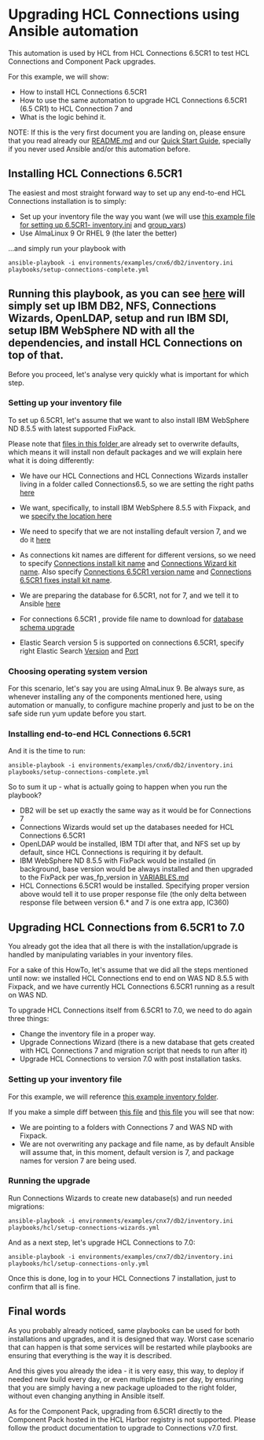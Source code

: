 # Upgrading HCL Connections using Ansible automation

This automation is used by HCL from HCL Connections 6.5CR1 to test HCL Connections and Component Pack upgrades.

For this example, we will show:

* How to install HCL Connections 6.5CR1
* How to use the same automation to upgrade HCL Connections 6.5CR1 (6.5 CR1) to HCL Connection 7 and
* What is the logic behind it.

NOTE: If this is the very first document you are landing on, please ensure that you read already our [README.md](https://github.com/HCL-TECH-SOFTWARE/connections-automation/blob/main/README.md) and our [Quick Start Guide](https://github.com/HCL-TECH-SOFTWARE/connections-automation/blob/main/documentation/QUICKSTART.md), specially if you never used Ansible and/or this automation before.

## Installing HCL Connections 6.5CR1

The easiest and most straight forward way to set up any end-to-end HCL Connections installation is to simply:

* Set up your inventory file the way you want (we will use [this example file for setting up 6.5CR1- inventory.ini](https://github.com/HCL-TECH-SOFTWARE/connections-automation/blob/main/environments/examples/cnx6/db2/inventory.ini) and [group_vars](https://github.com/HCL-TECH-SOFTWARE/connections-automation/blob/main/environments/examples/cnx6/db2/group_vars/all.yml))
* Use AlmaLinux 9 Or RHEL 9 (the later the better)

...and simply run your playbook with

```
ansible-playbook -i environments/examples/cnx6/db2/inventory.ini playbooks/setup-connections-complete.yml
```

## Running this playbook, as you can see [here](https://github.com/HCL-TECH-SOFTWARE/connections-automation/blob/main/playbooks/setup-connections-complete.yml) will simply set up IBM DB2, NFS, Connections Wizards, OpenLDAP, setup and run IBM SDI, setup IBM WebSphere ND with all the dependencies, and install HCL Connections on top of that.

Before you proceed, let's analyse very quickly what is important for which step.

### Setting up your inventory file

To set up 6.5CR1, let's assume that we want to also install IBM WebSphere ND 8.5.5 with latest supported FixPack.

Please note that [files in this folder ](https://github.com/HCL-TECH-SOFTWARE/connections-automation/blob/main/environments/examples/cnx6/db2/) are already set to overwrite defaults, which means it will install non default packages and we will explain here what it is doing differently:

* We have our HCL Connections and HCL Connections Wizards installer living in a folder called Connections6.5, so we are setting the right paths [here](https://github.com/HCL-TECH-SOFTWARE/connections-automation/blob/main/environments/examples/cnx6/db2/group_vars/all.yml#L44)
* We want, specifically, to install IBM WebSphere 8.5.5 with Fixpack, and we [specify the location here](https://github.com/HCL-TECH-SOFTWARE/connections-automation/blob/main/environments/examples/cnx6/db2/group_vars/all.yml#L40-L42)
* We need to specify that we are not installing default version 7, and we do it [here](https://github.com/HCL-TECH-SOFTWARE/connections-automation/blob/main/environments/examples/cnx6/db2/group_vars/all.yml#L74)

* As connections kit names are different for different versions, so we need to specify [Connections install kit name](https://github.com/HCL-TECH-SOFTWARE/connections-automation/blob/main/environments/examples/cnx6/db2/group_vars/all.yml#L72) and [Connections Wizard kit name](https://github.com/HCL-TECH-SOFTWARE/connections-automation/blob/main/environments/examples/cnx6/db2/group_vars/all.yml#L73). Also specify [Connections 6.5CR1 version name](https://github.com/HCL-TECH-SOFTWARE/connections-automation/blob/main/environments/examples/cnx6/db2/group_vars/all.yml#L75) and [Connections 6.5CR1 fixes install kit name](https://github.com/HCL-TECH-SOFTWARE/connections-automation/blob/main/environments/examples/cnx6/db2/group_vars/all.yml#L76-L77).
* We are preparing the database for 6.5CR1, not for 7, and we tell it to Ansible [here](https://github.com/HCL-TECH-SOFTWARE/connections-automation/blob/main/environments/examples/cnx6/db2/group_vars/all.yml#L78)
* For connections 6.5CR1 , provide file name to download for [database schema upgrade](https://github.com/HCL-TECH-SOFTWARE/connections-automation/blob/main/environments/examples/cnx6/db2/group_vars/all.yml#L79)
* Elastic Search version 5 is supported on connections 6.5CR1, specify right Elastic Search [Version](https://github.com/HCL-TECH-SOFTWARE/connections-automation/blob/main/environments/examples/cnx6/db2/group_vars/all.yml#L80) and [Port](https://github.com/HCL-TECH-SOFTWARE/connections-automation/blob/main/environments/examples/cnx6/db2/group_vars/all.yml#L140)

### Choosing operating system version

For this scenario, let's say you are using AlmaLinux 9. Be always sure, as whenever installing any of the components mentioned here, using automation or manually, to configure machine properly and just to be on the safe side run yum update before you start.

### Installing end-to-end HCL Connections 6.5CR1

And it is the time to run:

```
ansible-playbook -i environments/examples/cnx6/db2/inventory.ini playbooks/setup-connections-complete.yml
```

So to sum it up - what is actually going to happen when you run the playbook?

* DB2 will be set up exactly the same way as it would be for Connections 7
* Connections Wizards would set up the databases needed for HCL Connections 6.5CR1
* OpenLDAP would be installed, IBM TDI after that, and NFS set up by default, since HCL Connections is requiring it by default.
* IBM WebSphere ND 8.5.5 with FixPack would be installed (in background, base version would be always installed and then upgraded to the FixPack per was_fp_version in [VARIABLES.md](https://github.com/HCL-TECH-SOFTWARE/connections-automation/blob/main/documentation/VARIABLES.md)
* HCL Connections 6.5CR1 would be installed. Specifying proper version above would tell it to use proper response file (the only delta between response file between version 6.* and 7 is one extra app, IC360)

## Upgrading HCL Connections from 6.5CR1 to 7.0

You already got the idea that all there is with the installation/upgrade is handled by manipulating variables in your inventory files.

For a sake of this HowTo, let's assume that we did all the steps mentioned until now: we installed HCL Connections end to end on WAS ND 8.5.5 with Fixpack, and we have currently HCL Connections 6.5CR1 running as a result on WAS ND.

To upgrade HCL Connections itself from 6.5CR1 to 7.0, we need to do again three things:

* Change the inventory file in a proper way.
* Upgrade Connections Wizard (there is a new database that gets created with HCL Connections 7 and migration script that needs to run after it)
* Upgrade HCL Connections to version 7.0 with post installation tasks.

### Setting up your inventory file

For this example, we will reference [this example inventory folder](https://github.com/HCL-TECH-SOFTWARE/connections-automation/tree/main/environments/examples/cnx7/db2).

If you make a simple diff between [this file](https://github.com/HCL-TECH-SOFTWARE/connections-automation/blob/main/environments/examples/cnx7/db2/group_vars/all.yml) and [this file](https://github.com/HCL-TECH-SOFTWARE/connections-automation/blob/main/environments/examples/cnx6/db2/group_vars/all.yml) you will see that now:

* We are pointing to a folders with Connections 7 and WAS ND with Fixpack.
* We are not overwriting any package and file name, as by default Ansible will assume that, in this moment, default version is 7, and package names for version 7 are being used.

### Running the upgrade

Run Connections Wizards to create new database(s) and run needed migrations:

```
ansible-playbook -i environments/examples/cnx7/db2/inventory.ini playbooks/hcl/setup-connections-wizards.yml
```

And as a next step, let's upgrade HCL Connections to 7.0:

```
ansible-playbook -i environments/examples/cnx7/db2/inventory.ini playbooks/hcl/setup-connections-only.yml
```

Once this is done, log in to your HCL Connections 7 installation, just to confirm that all is fine.

## Final words

As you probably already noticed, same playbooks can be used for both installations and upgrades, and it is designed that way. Worst case scenario that can happen is that some services will be restarted while playbooks are ensuring that everything is the way it is described.

And this gives you already the idea - it is very easy, this way, to deploy if needed new build every day, or even multiple times per day, by ensuring that you are simply having a new package uploaded to the right folder, without even changing anything in Ansible itself.

As for the Component Pack, upgrading from 6.5CR1 directly to the Component Pack hosted in the HCL Harbor registry is not supported.  Please follow the product documentation to upgrade to Connections v7.0 first.
